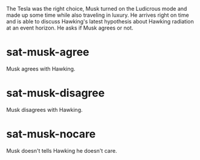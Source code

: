 The Tesla was the right choice, Musk turned on the Ludicrous mode and made up some time while also traveling in luxury. He arrives right on time and is able to discuss Hawking's latest hypothesis about Hawking radiation at an event horizon. He asks if Musk agrees or not.

# sat-musk-agree
Musk agrees with Hawking.

# sat-musk-disagree
Musk disagrees with Hawking.

# sat-musk-nocare
Musk doesn't tells Hawking he doesn't care.
